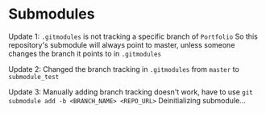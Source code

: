 # Submodules

Update 1: 
`.gitmodules` is not tracking a specific branch of `Portfolio`
So this repository's submodule will always point to master, unless someone changes 
the branch it points to in `.gitmodules`

Update 2: Changed the branch tracking in `.gitmodules` from `master` to `submodule_test`

Update 3: Manually adding branch tracking doesn't work, have to use `git submodule add -b <BRANCH_NAME> <REPO_URL>`
Deinitializing submodule...
